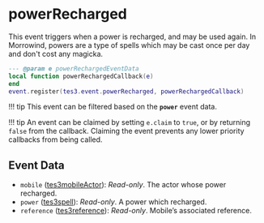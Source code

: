 # powerRecharged
<div class="search_terms" style="display: none">powerrecharged</div>

<!---
	This file is autogenerated. Do not edit this file manually. Your changes will be ignored.
	More information: https://github.com/MWSE/MWSE/tree/master/docs
-->

This event triggers when a power is recharged, and may be used again. In Morrowind, powers are a type of spells which may be cast once per day and don't cost any magicka.

```lua
--- @param e powerRechargedEventData
local function powerRechargedCallback(e)
end
event.register(tes3.event.powerRecharged, powerRechargedCallback)
```

!!! tip
	This event can be filtered based on the **`power`** event data.

!!! tip
	An event can be claimed by setting `e.claim` to `true`, or by returning `false` from the callback. Claiming the event prevents any lower priority callbacks from being called.

## Event Data

* `mobile` ([tes3mobileActor](../../types/tes3mobileActor)): *Read-only*. The actor whose power recharged.
* `power` ([tes3spell](../../types/tes3spell)): *Read-only*. A power which recharged.
* `reference` ([tes3reference](../../types/tes3reference)): *Read-only*. Mobile’s associated reference.

